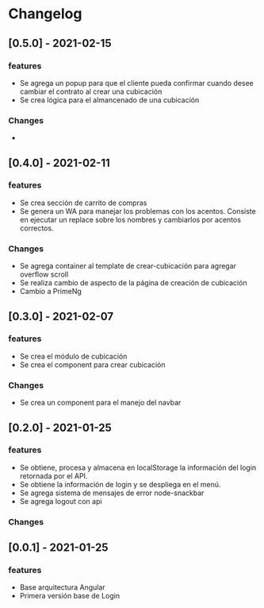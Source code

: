 # Changelog

## [0.5.0] - 2021-02-15

### features

- Se agrega un popup para que el cliente pueda confirmar cuando desee cambiar el contrato al crear una cubicación
- Se crea lógica para el almancenado de una cubicación
### Changes

- 

## [0.4.0] - 2021-02-11

### features

- Se crea sección de carrito de compras
- Se genera un WA para manejar los problemas con los acentos. Consiste en ejecutar un replace sobre los nombres y cambiarlos por acentos correctos.

### Changes

- Se agrega container al template de crear-cubicación para agregar overflow scroll
- Se realiza cambio de aspecto de la página de creación de cubicación
- Cambio a PrimeNg

## [0.3.0] - 2021-02-07

### features

- Se crea el módulo de cubicación
- Se crea el component para crear cubicación

### Changes

- Se crea un component para el manejo del navbar

## [0.2.0] - 2021-01-25

### features

- Se obtiene, procesa y almacena en localStorage la información del login retornada por el API.
- Se obtiene la información de login y se despliega en el menú.
- Se agrega sistema de mensajes de error node-snackbar
- Se agrega logout con api

### Changes

## [0.0.1] - 2021-01-25

### features

- Base arquitectura Angular
- Primera versión base de Login
